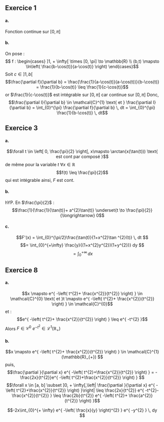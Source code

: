 ## Exercice 1
#### a.
Fonction continue sur $[0, \pi]$

#### b.
On pose : 
$$ f : \begin{cases}
]1, + \infty[ \times [0, \pi] \to \mathbb{R} \\
(b,t) \mapsto \ln\left( \frac{b-\cos(t)}{a-\cos(t)} \right)
\end{cases}$$
Soit $c \in ]1, b[$
$$\frac{\partial f}{\partial b} = \frac{\frac{1}{a-\cos(t)}(a-\cos(t))}{b-\cos(t)} = \frac{1}{b-\cos(t)} \leq \frac{1}{c-\cos(t)}$$
or $\frac{1}{c-\cos(t)}$ est intégrable sur $[0, \pi]$ car continue sur $[0, \pi]$
Donc, 
$$\frac{\partial I}{\partial b} \in \mathcal{C}^{1} \text{ et } \frac{\partial I}{\partial b}  = \int_{0}^{\pi} \frac{\partial f}{\partial b}  \, dt  = \int_{0}^{\pi} \frac{1}{b-\cos(t)}  \, dt$$





## Exercice 3
#### a.
$$\forall t \in \left[ 0, \frac{\pi}{2} \right[, x\mapsto \arctan(x(\tan(t))) \text{ est cont par composé }$$
de même pour la variable $t$ $\forall x \in \mathbb{R}$
$$f(t) \leq \frac{\pi}{2}$$
qui est intégrable ainsi, $F$ est cont. 

#### b.
hYP.
En $\frac{\pi}{2}$ : 
$$\frac{1}{\frac{1}{\tan(t)}+ a^{2}\tan(t)} \underset{t \to \frac{\pi}{2}}{\longrightarrow} 0$$

#### c.
$$F'(x) = \int_{0}^{\pi/2}\frac{\tan(t)}{1+x^{2}\tan ^{2}(t)} \, dt $$
$$= \int_{0}^{+\infty} \frac{y}{(1+x^{2}y^{2})(1+y^{2})} dy $$
$$= \int_{0}^{+ \infty}  \, dx $$

## Exercice 8
#### a.
$$x \mapsto e^{ -\left( t^{2}+ \frac{x^{2}}{t^{2}} \right) } \in \mathcal{C}^{0} \text{ et }t \mapsto e^{ -\left( t^{2}+ \frac{x^{2}}{t^{2}} \right) } \in \mathcal{C}^{0}$$
et : 
$$e^{ -\left( t^{2}+ \frac{x^{2}}{t^{2}} \right) } \leq e^{ -t^{2} }$$
Alors $F \in \mathcal{C}^{0}$
$e^{ -t^{2} } \in \mathcal{L}^{1}(\mathbb{R}_{+})$
#### b.
$$x \mapsto e^{ -\left( t^{2}+ \frac{x^{2}}{t^{2}} \right) } \in \mathcal{C}^{1}(\mathbb{R}_{+}) $$
puis, 
$$\frac{\partial }{\partial x} e^{ -\left( t^{2}+\frac{x^{2}}{t^{2}} \right) } = -\frac{2x}{t^{2}}e^{ -\left( t^{2}+\frac{x^{2}}{t^{2}} \right) } $$
$$\forall x \in [a, b] \subset ]0, + \infty[,\left| \frac{\partial }{\partial x} e^{ -\left( t^{2}+\frac{x^{2}}{t^{2}} \right) }\right| \leq \frac{2x}{t^{2}} e^{ -t^{2}- \frac{x^{2}}{t^{2}} } \leq \frac{2b}{t^{2}} e^{ -\left( t^{2}+ \frac{a^{2}}{t^{2}} \right) }$$

$$-2x\int_{0}^{+ \infty}  e^{ -\left( \frac{x}{y} \right)^{2} } e^{ -y^{2} } \, dy $$